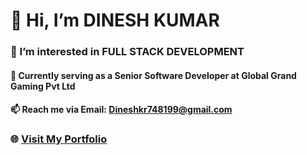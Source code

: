 # 👋 Hi, I’m DINESH KUMAR

### 👀 I’m interested in FULL STACK DEVELOPMENT

#### 🌱 Currently serving as a Senior Software Developer at Global Grand Gaming Pvt Ltd

#### 📫 Reach me via Email: [Dineshkr748199@gmail.com](mailto:Dineshkr748199@gmail.com)

### 🌐 [Visit My Portfolio](https://dinesh-kumar-updated-portfolio.netlify.app/)

